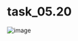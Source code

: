 # task_05.20
![image](https://user-images.githubusercontent.com/90615950/175826490-b5c84547-04cb-4aa5-9dc8-f45216a359b7.png)
